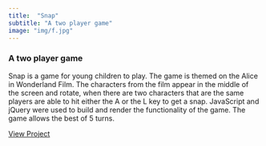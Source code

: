 ```yaml
---
title:  "Snap"
subtitle: "A two player game"
image: "img/f.jpg"
---
```


### A two player game
Snap is a game for young children to play. The game is themed on the Alice in Wonderland Film. The characters from the film appear in the middle of the screen and rotate, when there are two characters that are the same players are able to hit either the A or the L key to get a snap. JavaScript and jQuery were used to build and render the functionality of the game. The game allows the best of 5 turns.

<a href="https://powerful-bastion-45112.herokuapp.com/">View Project</a>